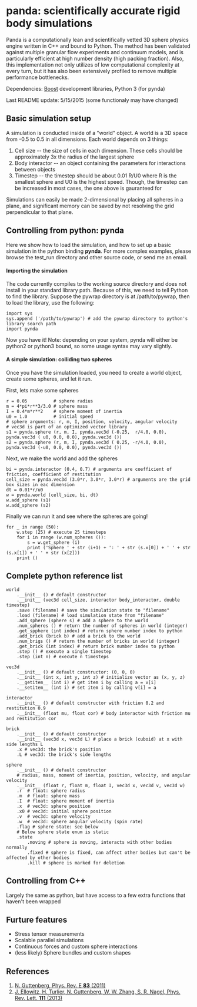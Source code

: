 # panda: scientifically accurate rigid body simulations

Panda is a computationally lean and scientifically vetted 3D sphere physics engine written in C++ and bound to Python. The method has been validated against multiple granular flow experiments and continuum models, and is particularly efficient at high number density (high packing fraction). Also, this implementation not only utilizes of low computational complexity at every turn, but it has also been extensively profiled to remove multiple performance bottlenecks.

Dependencies: [Boost](http://www.boost.org/) development libraries, Python 3 (for pynda)

Last README update: 5/15/2015 (some functionaly may have changed)

## Basic simulation setup

A simulation is conducted inside of a "world" object. A world is a 3D space from -0.5 to 0.5 in all dimensions. Each world depends on 3 things:

1. Cell size -- the size of cells in each dimension. These cells should be approximately 3x the radius of the largest sphere
2. Body interactor -- an object containing the parameters for interactions between objects
3. Timestep -- the timestep should be about 0.01 R/U0 where R is the smallest sphere and U0 is the highest speed. Though, the timestep can be increased in most cases, the one above is gauranteed for 

Simulations can easily be made 2-dimensional by placing all spheres in a plane, and significant memory can be saved by not resolving the grid perpendicular to that plane.

## Controlling from python: pynda

Here we show how to load the simulation, and how to set up a basic simulation in the python binding **pynda**. For more complex examples, please browse the test_run directory and other source code, or send me an email. 

#### Importing the simulation

The code currently compiles to the working source directory and does not install in your standard library path. Because of this, we need to tell Python to find the library. Suppose the pywrap directory is at /path/to/pywrap, then to load the library, use the following:

    import sys
    sys.append ('/path/to/pywrap') # add the pywrap directory to python's library search path
    import pynda

Now you have it! Note: depending on your system, pynda will either be python2 or python3 bound, so some usage syntax may vary slightly.

#### A simple simulation: colliding two spheres
Once you have the simulation loaded, you need to create a world object, create some spheres, and let it run.

First, lets make some spheres

    r = 0.05          # sphere radius
    m = 4*pi*r**3/3.0 # sphere mass
    I = 0.4*m*r**2    # sphere moment of inertia
    u0 = 1.0          # initial speed
    # sphere arguments: r, m, I, position, velocity, angular velocity
    # vec3d is part of an optimized vector library
    s1 = pynda.sphere (r, m, I, pynda.vec3d (-0.25,  r/4.0, 0.0), pynda.vec3d ( u0, 0.0, 0.0), pynda.vec3d ())
    s2 = pynda.sphere (r, m, I, pynda.vec3d ( 0.25, -r/4.0, 0.0), pynda.vec3d (-u0, 0.0, 0.0), pynda.vec3d ())

Next, we make the world and add the spheres

    bi = pynda.interactor (0.4, 0.7) # arguments are coefficient of friction, coefficient of restitution
    cell_size = pynda.vec3d (3.0*r, 3.0*r, 3.0*r) # arguments are the grid box sizes in eac dimension
    dt = 0.01*r/u0
    w = pynda.world (cell_size, bi, dt)
    w.add_sphere (s1)
    w.add_sphere (s2)

Finally we can run it and see where the spheres are going!

    for _ in range (50):
        w.step (25) # execute 25 timesteps
        for i in range (w.num_spheres ()):
            s = w.get_sphere (i)
            print ('Sphere ' + str (i+1) + ': ' + str (s.x[0]) + ' ' + str (s.x[1]) + ' ' + str (x[2]))
        print ()

## Complete python reference list

    world
        .__init__ () # default constructor
        .__init__ (vec3d cell_size, interactor body_interactor, double timestep)
        .save (filename) # save the simulation state to "filename"
        .load (filename) # load simulation state from "filename"
        .add_sphere (sphere s) # add a sphere to the world
        .num_spheres () # return the number of spheres in world (integer)
        .get_spphere (int index) # return sphere number index to python
        .add_brick (brick b) # add a brick to the world
        .num_brigs () # return the number of bricks in world (integer)
        .get_brick (int index) # return brick number index to python
        .step () # execute a single timestep
        .step (int n) # execute n timesteps
        
    vec3d
        .__init__ () # default constructor: (0, 0, 0)
        .__init__ (int x, int y, int z) # initialize vector as (x, y, z)
        .__getitem__ (int i) # get item i by calling a = v[i]
        .__setitem__ (int i) # set item i by calling v[i] = a
        
    interactor
        .__init__ () # default constructor with friction 0.2 and restitution 0.9
        .__init__ (float mu, float cor) # body interactor with friction mu and restitution cor
        
    brick
        .__init__ () # default constructor
        .__init__ (vec3d x, vec3d L) # place a brick (cuboid) at x with side lengths L
        .x # vec3d: the brick's position
        .L # vec3d: the brick's side lengths
        
    sphere
        .__init__ () # default constructor
        # radius, mass, moment of inertia, position, velocity, and angular velocity
        .__init__ (float r, float m, float I, vec3d x, vec3d v, vec3d w) 
        .r  # float: sphere radius
        .m  # float: sphere mass
        .I  # float: sphere moment of inertia
        .x  # vec3d: sphere position
        .x0 # vec3d: initial sphere position
        .v  # vec3d: sphere velocity
        .w  # vec3d: sphere angular velocity (spin rate)
        .flag # sphere state: see below
        # Below sphere state enum is static
        .state
            .moving # sphere is moving, interacts with other bodies normally
            .fixed # sphere is fixed, can affect other bodies but can't be affected by other bodies
            .kill # sphere is marked for deletion

## Controlling from C++
Largely the same as python, but have access to a few extra functions that haven't been wrapped

## Furture features
* Stress tensor measurements
* Scalable parallel simulations
* Continuous forces and custom sphere interactions
* (less likely) Sphere bundles and custom shapes

## References
1. [N. Guttenberg, Phys. Rev. E **83** (2011)](http://journals.aps.org/pre/abstract/10.1103/PhysRevE.83.051306)
2. [J. Ellowitz, H. Turlier, N. Guttenberg, W. W. Zhang, S. R. Nagel, Phys. Rev. Lett. **111** (2013)](http://journals.aps.org/prl/abstract/10.1103/PhysRevLett.111.168001)
